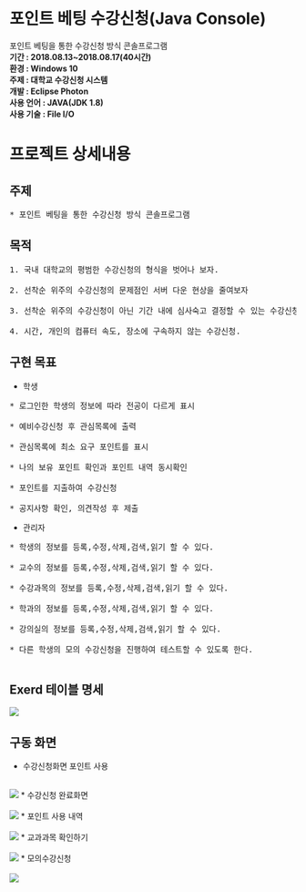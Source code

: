 # 포인트 베팅 수강신청(Java Console)
포인트 베팅을 통한 수강신청 방식 콘솔프로그램<br>
<b>기간 : 2018.08.13~2018.08.17(40시간)</b><br>
<b>환경 : Windows 10</b><br>
<b>주제 : 대학교 수강신청 시스템</b><br>
<b>개발 : Eclipse Photon</b><br>
<b>사용 언어 : JAVA(JDK 1.8)</b><br>
<b>사용 기술 : File I/O</b>

# 프로젝트 상세내용
## 주제
<pre>
* 포인트 베팅을 통한 수강신청 방식 콘솔프로그램
</pre>

## 목적
<pre>
1. 국내 대학교의 평범한 수강신청의 형식을 벗어나 보자.<br>
2. 선착순 위주의 수강신청의 문제점인 서버 다운 현상을 줄여보자<br>
3. 선착순 위주의 수강신청이 아닌 기간 내에 심사숙고 결정할 수 있는 수강신청을 만들어보자<br>
4. 시간, 개인의 컴퓨터 속도, 장소에 구속하지 않는 수강신청.
</pre>

## 구현 목표
* 학생
<pre>
* 로그인한 학생의 정보에 따라 전공이 다르게 표시<br>
* 예비수강신청 후 관심목록에 출력<br>
* 관심목록에 최소 요구 포인트를 표시<br>
* 나의 보유 포인트 확인과 포인트 내역 동시확인<br>
* 포인트를 지출하여 수강신청<br>
* 공지사항 확인, 의견작성 후 제출
</pre>
* 관리자
<pre>
* 학생의 정보를 등록,수정,삭제,검색,읽기 할 수 있다.<br>
* 교수의 정보를 등록,수정,삭제,검색,읽기 할 수 있다.<br>
* 수강과목의 정보를 등록,수정,삭제,검색,읽기 할 수 있다.<br>
* 학과의 정보를 등록,수정,삭제,검색,읽기 할 수 있다.<br>
* 강의실의 정보를 등록,수정,삭제,검색,읽기 할 수 있다.<br>
* 다른 학생의 모의 수강신청을 진행하여 테스트할 수 있도록 한다.

</pre>

## Exerd 테이블 명세
<img src="https://github.com/WooSungHwan/Point-betting-enrollment-application/blob/master/%EC%88%98%EA%B0%95%EC%8B%A0%EC%B2%AD%20%EC%BA%A1%EC%B2%98%EC%82%AC%EC%A7%84/ERD.PNG">

## 구동 화면
* 수강신청화면 포인트 사용<br><br>
<img src="https://github.com/WooSungHwan/Point-betting-enrollment-application/blob/master/%EC%88%98%EA%B0%95%EC%8B%A0%EC%B2%AD%20%EC%BA%A1%EC%B2%98%EC%82%AC%EC%A7%84/%EC%88%98%EA%B0%95%EC%8B%A0%EC%B2%AD%ED%8F%AC%EC%9D%B8%ED%8A%B8%EC%82%AC%EC%9A%A9%ED%99%94%EB%A9%B4.PNG">
* 수강신청 완료화면<br><br>
<img src="https://github.com/WooSungHwan/Point-betting-enrollment-application/blob/master/%EC%88%98%EA%B0%95%EC%8B%A0%EC%B2%AD%20%EC%BA%A1%EC%B2%98%EC%82%AC%EC%A7%84/%EC%88%98%EA%B0%95%EC%8B%A0%EC%B2%AD%20%EC%99%84%EB%A3%8C%ED%95%9C%20%ED%99%94%EB%A9%B4.PNG">
* 포인트 사용 내역<br><br>
<img src="https://github.com/WooSungHwan/Point-betting-enrollment-application/blob/master/%EC%88%98%EA%B0%95%EC%8B%A0%EC%B2%AD%20%EC%BA%A1%EC%B2%98%EC%82%AC%EC%A7%84/%EC%88%98%EA%B0%95%EC%8B%A0%EC%B2%AD%ED%8F%AC%EC%9D%B8%ED%8A%B8%EC%82%AC%EC%9A%A9%EB%82%B4%EC%97%AD.PNG">
* 교과과목 확인하기<br><br>
<img src="https://github.com/WooSungHwan/Point-betting-enrollment-application/blob/master/수강신청%20캡처사진/교과과목%20확인하기.PNG">
* 모의수강신청<br><br>
<img src="https://github.com/WooSungHwan/Point-betting-enrollment-application/blob/master/수강신청%20캡처사진/모의수강신청진행중.PNG">
